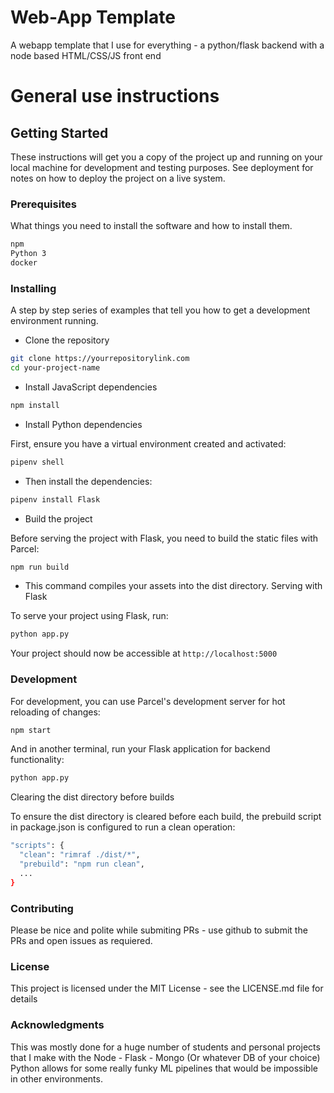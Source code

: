 # Web-App Template
A webapp template that I use for everything - a python/flask backend with a node based HTML/CSS/JS front end

# General use instructions

## Getting Started

These instructions will get you a copy of the project up and running on your local machine for development and testing purposes. See deployment for notes on how to deploy the project on a live system.

### Prerequisites

What things you need to install the software and how to install them.

```bash
npm
Python 3
docker
```

### Installing

A step by step series of examples that tell you how to get a development environment running.

- Clone the repository

```bash
git clone https://yourrepositorylink.com
cd your-project-name
```

- Install JavaScript dependencies

```bash
npm install
```

- Install Python dependencies

First, ensure you have a virtual environment created and activated:

```bash
pipenv shell
```

- Then install the dependencies:

```bash
pipenv install Flask
```
- Build the project

Before serving the project with Flask, you need to build the static files with Parcel:

```bash
npm run build
```
- This command compiles your assets into the dist directory.
Serving with Flask

To serve your project using Flask, run:

```bash
python app.py
```

Your project should now be accessible at ```http://localhost:5000```

### Development

For development, you can use Parcel's development server for hot reloading of changes:

```bash
npm start
```

And in another terminal, run your Flask application for backend functionality:

```bash
python app.py
```

Clearing the dist directory before builds

To ensure the dist directory is cleared before each build, the prebuild script in package.json is configured to run a clean operation:

```bash
"scripts": {
  "clean": "rimraf ./dist/*",
  "prebuild": "npm run clean",
  ...
}
```

### Contributing

Please be nice and polite while submiting PRs - use github to submit the PRs and open issues as requiered.

### License

This project is licensed under the MIT License - see the LICENSE.md file for details

### Acknowledgments

This was mostly done for a huge number of students and personal projects that I make with the Node - Flask - Mongo (Or whatever DB of your choice) Python allows for some really funky ML pipelines that would be impossible in other environments. 